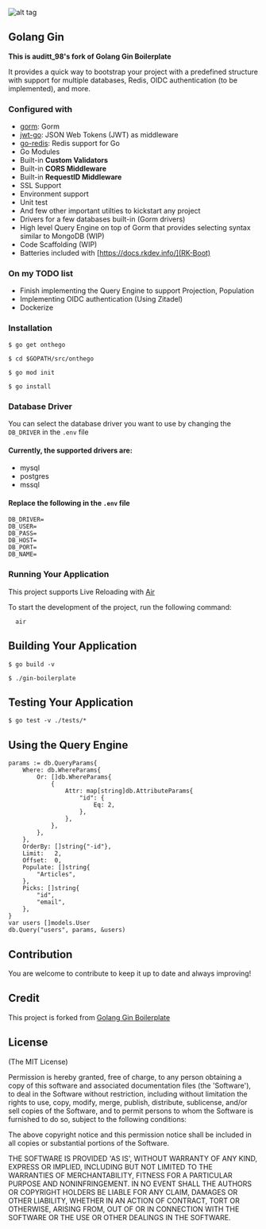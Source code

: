 ![alt tag](https://upload.wikimedia.org/wikipedia/commons/2/23/Golang.png)

## Golang Gin

**This is auditt_98's fork of Golang Gin Boilerplate**

It provides a quick way to bootstrap your project with a predefined structure with support for multiple databases, Redis, OIDC authentication
(to be implemented), and more.

### Configured with

- [gorm](https://gorm.io/): Gorm
- [jwt-go](https://github.com/golang-jwt/jwt): JSON Web Tokens (JWT) as middleware
- [go-redis](https://github.com/go-redis/redis): Redis support for Go
- Go Modules
- Built-in **Custom Validators**
- Built-in **CORS Middleware**
- Built-in **RequestID Middleware**
- SSL Support
- Environment support
- Unit test
- And few other important utilties to kickstart any project
- Drivers for a few databases built-in (Gorm drivers)
- High level Query Engine on top of Gorm that provides selecting syntax similar to MongoDB (WIP)
- Code Scaffolding (WIP)
- Batteries included with [https://docs.rkdev.info/](RK-Boot)


### On my TODO list
- Finish implementing the Query Engine to support Projection, Population
- Implementing OIDC authentication (Using Zitadel)
- Dockerize

### Installation

```
$ go get onthego
```

```
$ cd $GOPATH/src/onthego
```

```
$ go mod init
```

```
$ go install
```

### Database Driver
You can select the database driver you want to use by changing the `DB_DRIVER` in the `.env` file


#### Currently, the supported drivers are:
- mysql
- postgres
- mssql

#### Replace the following in the `.env` file
```
DB_DRIVER=
DB_USER=
DB_PASS=
DB_HOST=
DB_PORT=
DB_NAME=
```

### Running Your Application

This project supports Live Reloading with [Air](https://github.com/cosmtrek/air)

To start the development of the project, run the following command:

```
  air
```

## Building Your Application

```
$ go build -v
```

```
$ ./gin-boilerplate
```

## Testing Your Application

```
$ go test -v ./tests/*
```

## Using the Query Engine
```
params := db.QueryParams{
	Where: db.WhereParams{
		Or: []db.WhereParams{
			{
				Attr: map[string]db.AttributeParams{
					"id": {
						Eq: 2,
					},
				},
			},
		},
	},
	OrderBy: []string{"-id"},
	Limit:   2,
	Offset:  0,
	Populate: []string{
		"Articles",
	},
	Picks: []string{
		"id",
		"email",
	},
}
var users []models.User
db.Query("users", params, &users)
```

## Contribution

You are welcome to contribute to keep it up to date and always improving!


## Credit

This project is forked from [Golang Gin Boilerplate]()



## License

(The MIT License)

Permission is hereby granted, free of charge, to any person obtaining
a copy of this software and associated documentation files (the
'Software'), to deal in the Software without restriction, including
without limitation the rights to use, copy, modify, merge, publish,
distribute, sublicense, and/or sell copies of the Software, and to
permit persons to whom the Software is furnished to do so, subject to
the following conditions:

The above copyright notice and this permission notice shall be
included in all copies or substantial portions of the Software.

THE SOFTWARE IS PROVIDED 'AS IS', WITHOUT WARRANTY OF ANY KIND,
EXPRESS OR IMPLIED, INCLUDING BUT NOT LIMITED TO THE WARRANTIES OF
MERCHANTABILITY, FITNESS FOR A PARTICULAR PURPOSE AND NONINFRINGEMENT.
IN NO EVENT SHALL THE AUTHORS OR COPYRIGHT HOLDERS BE LIABLE FOR ANY
CLAIM, DAMAGES OR OTHER LIABILITY, WHETHER IN AN ACTION OF CONTRACT,
TORT OR OTHERWISE, ARISING FROM, OUT OF OR IN CONNECTION WITH THE
SOFTWARE OR THE USE OR OTHER DEALINGS IN THE SOFTWARE.
